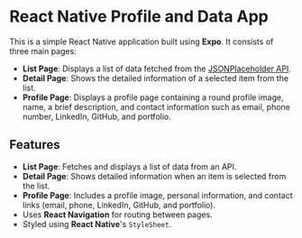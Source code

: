 # React Native Profile and Data App

This is a simple React Native application built using **Expo**. It consists of three main pages:
- **List Page**: Displays a list of data fetched from the [JSONPlaceholder API](https://jsonplaceholder.typicode.com/).
- **Detail Page**: Shows the detailed information of a selected item from the list.
- **Profile Page**: Displays a profile page containing a round profile image, name, a brief description, and contact information such as email, phone number, LinkedIn, GitHub, and portfolio.

## Features
- **List Page**: Fetches and displays a list of data from an API.
- **Detail Page**: Shows detailed information when an item is selected from the list.
- **Profile Page**: Includes a profile image, personal information, and contact links (email, phone, LinkedIn, GitHub, and portfolio).
- Uses **React Navigation** for routing between pages.
- Styled using **React Native**'s `StyleSheet`.

